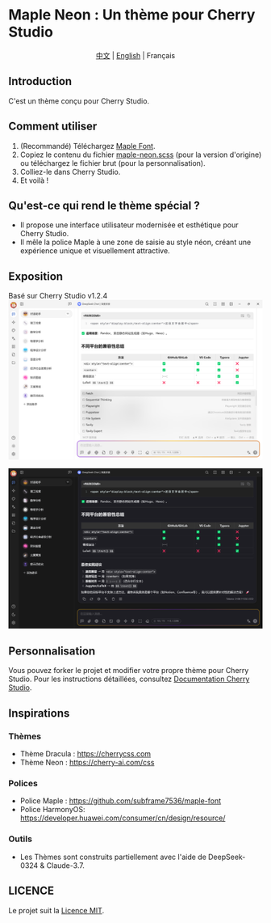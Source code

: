 # Maple Neon : Un thème pour Cherry Studio

<div style="text-align: center">
<a href="https://github.com/BoningtonChen/CherryStudio_themes/blob/master/docs/README.zh.md">中文</a> | 
<a href="https://github.com/BoningtonChen/CherryStudio_themes/blob/master/README.md">English</a> |
Français
</div>

## Introduction
C'est un thème conçu pour Cherry Studio.

## Comment utiliser
1. (Recommandé) Téléchargez [Maple Font](https://github.com/subframe7536/maple-font/releases).
2. Copiez le contenu du fichier [maple-neon.scss](../themes/maple-neon.scss) (pour la version d'origine) ou téléchargez le fichier brut (pour la personnalisation).
3. Colliez-le dans Cherry Studio.
4. Et voilà !

## Qu'est-ce qui rend le thème spécial ?
- Il propose une interface utilisateur modernisée et esthétique pour Cherry Studio.
- Il mêle la police Maple à une zone de saisie au style néon, créant une expérience unique et visuellement attractive.

## Exposition
Basé sur Cherry Studio v1.2.4
![Page claire](../images/main-page-light.png)

![Page sombre](../images/main-page-dark.png)

## Personnalisation
Vous pouvez forker le projet et modifier votre propre thème pour Cherry Studio. Pour les instructions détaillées, consultez [Documentation Cherry Studio](https://docs.cherry-ai.com/personalization-settings/css).

## Inspirations
### Thèmes
- Thème Dracula : https://cherrycss.com
- Thème Neon : https://cherry-ai.com/css

### Polices
- Police Maple : https://github.com/subframe7536/maple-font
- Police HarmonyOS: https://developer.huawei.com/consumer/cn/design/resource/

### Outils  
- Les Thèmes sont construits partiellement avec l'aide de DeepSeek-0324 & Claude-3.7.

## LICENCE
Le projet suit la [Licence MIT](../LICENSE).